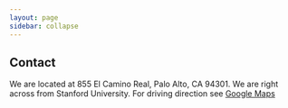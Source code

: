 ```yaml
---
layout: page
sidebar: collapse
---
```


## Contact

We are located at 855 El Camino Real, Palo Alto, CA 94301.  We are right
across from Stanford University.  For driving direction see [Google Maps](https://maps.google.com/maps?q=tennis+town+and+country&hl=en&gl=us&ved=0CEYQpQY&ei=XTPzTK2gD4TgiQPR343dBQ&sll=37.439424,-122.158643&sspn=0.006295,0.006295&ie=UTF8&view=map&cid=9007169428644521844&hq=tennis+town+and+country&hnear=&ll=37.439974,-122.158635&spn=0.009813,0.018625&z=16&iwloc=A)

